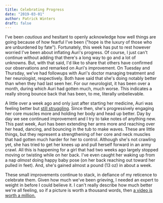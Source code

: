 ```yaml
---
title: Celebrating Progress
date: "2019-03-01"
author: Patrick Winters
draft: false
---
```


I've been _cautious_ and hesitant to openly acknowledge how well things are going because of how fearful I've been ("hope is the luxury of those who are unburdened by fate"). Fortunately, this week has put to rest however worried I've been about inflating Auri's progress. Of course, I just can't continue without adding that there's a long way to go and a lot of unknowns. But, with that said, I'd like to share that others have confirmed our observations and remarked on Auri's improvement. On Tuesday and Thursday, we've had followups with Auri's doctor managing treatment and her neurologist, respectively. Both have said that she's doing notably better than when they had last seen her. For our neurologist, it has been over a month, during which Auri had gotten much, much worse. This indicates a really strong bounce back that has been, to me, literally unbelievable.

A little over a week ago and only just after starting her medicine, Auri was feeling better but [still struggling](https://photos.app.goo.gl/iuPiuDXS467cBefNA). Since then, she's progressively engaging her core muscles more and holding her body and head up better. Day by day we see continued improvement and I try to take notes of anything new. This past week, Auri has been extending her arms more and reaching over her head, dancing, and bouncing in the tub to make waves. These are little things, but they represent a strengthening of her core and neck muscles that had gotten much harder for her to control. Although she's not crawling yet, she has tried to get her knees up and pull herself forward in an army crawl. All this is happening for a girl that had two weeks ago largely stopped moving or twisting while on her back. I've even caught her waking up from a nap _almost_ doing happy baby pose (on her back reaching out toward her pulled in feet). And, she's gained almost a pound (13 oz) in about a week.

These small improvements continue to stack, in defiance of my reticence to celebrate them. Given how much we've been grieving, I needed an expert to weight in before I could believe it. I can't really describe how much better we're all feeling, so if a picture is worth a thousand words, then [a video is worth a million.](https://photos.app.goo.gl/LxwLZ8MeyRvv7txQA)


